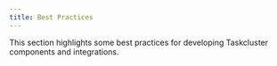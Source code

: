 ```yaml
---
title: Best Practices
---
```


This section highlights some best practices for developing Taskcluster components and integrations.
